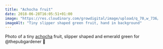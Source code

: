 ```yaml
---
title: "Achocha fruit"
date: 2018-06-28T16:05:51+01:00
image: "https://res.cloudinary.com/growdigital/image/upload/q_70,w_736/v1544220421/achocha-42329286674.jpg"
imageAlt: "Tiny slipper shaped green fruit, hand in background"
---
```


Photo of a tiny [achocha](http://realseeds.co.uk/cucumberrelatives.html) fruit, slipper shaped and emerald green for @thepubgardener 🙂
